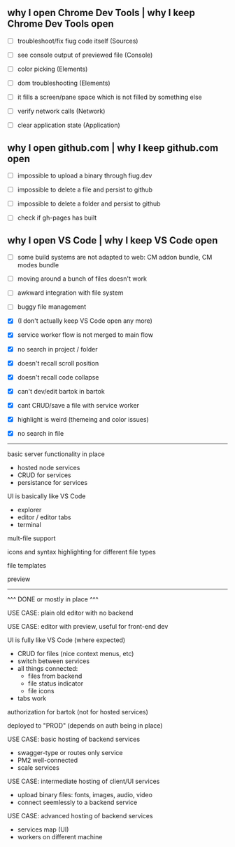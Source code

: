 
why I open Chrome Dev Tools | why I keep Chrome Dev Tools open
--------------------------------------------------------------
- [ ] troubleshoot/fix fiug code itself (Sources)
- [ ] see console output of previewed file (Console)
- [ ] color picking (Elements)
- [ ] dom troubleshooting (Elements)
- [ ] it fills a screen/pane space which is not filled by something else
- [ ] verify network calls (Network)
- [ ] clear application state (Application)


why I open github.com | why I keep github.com open
--------------------------------------------------
- [ ] impossible to upload a binary through fiug.dev
- [ ] impossible to delete a file and persist to github
- [ ] impossible to delete a folder and persist to github
- [ ] check if gh-pages has built


why I open VS Code | why I keep VS Code open
--------------------------------------------
- [ ] some build systems are not adapted to web: CM addon bundle, CM modes bundle

- [ ] moving around a bunch of files doesn't work
- [ ] awkward integration with file system
- [ ] buggy file management

- [X] (I don't actually keep VS Code open any more)
- [X] service worker flow is not merged to main flow
- [X] no search in project / folder

- [X] doesn't recall scroll position
- [X] doesn't recall code collapse

- [X] can't dev/edit bartok in bartok
- [X] cant CRUD/save a file with service worker
- [X] highlight is weird (themeing and color issues)
- [X] no search in file


-----


basic server functionality in place
  - hosted node services
  - CRUD for services
  - persistance for services
  
UI is basically like VS Code
  - explorer
  - editor / editor tabs
  - terminal

mult-file support

icons and syntax highlighting for different file types

file templates

preview


----------------------------------------
^^^ DONE or mostly in place ^^^


USE CASE: plain old editor with no backend

USE CASE: editor with preview, useful for front-end dev


UI is fully like VS Code (where expected)
  - CRUD for files (nice context menus, etc)
  - switch between services
  - all things connected:
    - files from backend
    - file status indicator
    - file icons
  - tabs work

authorization for bartok (not for hosted services)

deployed to "PROD" (depends on auth being in place)

USE CASE: basic hosting of backend services
  - swagger-type or routes only service
  - PM2 well-connected
  - scale services

USE CASE: intermediate hosting of client/UI services
  - upload binary files: fonts, images, audio, video
  - connect seemlessly to a backend service

USE CASE: advanced hosting of backend services
  - services map (UI)
  - workers on different machine

